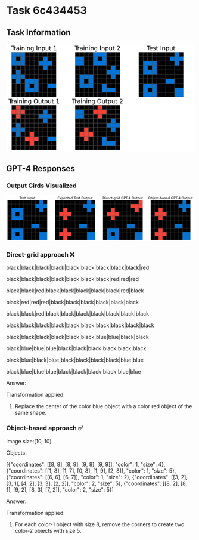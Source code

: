 
# Task 6c434453

## Task Information

![](images/tasks/6c434453.png)

## GPT-4 Responses

### Output Girds Visualized
![](images/solutions/6c434453.png)

### Direct-grid approach ❌
black|black|black|black|black|black|black|black|black|red

black|black|black|black|black|black|black|red|red|red

black|black|red|black|black|black|black|black|red|black

black|red|red|red|black|black|black|black|black|black

black|black|red|black|black|black|black|black|black|black

black|black|black|black|black|black|black|black|black|black

black|black|black|black|black|black|blue|blue|black|black

black|blue|blue|blue|black|black|black|black|black|black

black|blue|black|blue|black|black|black|black|blue|blue

black|blue|blue|blue|black|black|black|black|blue|blue



Answer:

Transformation applied:

1. Replace the center of the color blue object with a color red object of the same shape.

### Object-based approach ✅
image size:(10, 10)

Objects:

[{"coordinates": [[8, 8], [8, 9], [9, 8], [9, 9]], "color": 1, "size": 4}, {"coordinates": [[1, 8], [1, 7], [0, 8], [1, 9], [2, 8]], "color": 1, "size": 5}, {"coordinates": [[6, 6], [6, 7]], "color": 1, "size": 2}, {"coordinates": [[3, 2], [3, 1], [4, 2], [3, 3], [2, 2]], "color": 2, "size": 5}, {"coordinates": [[8, 2], [8, 1], [9, 2], [8, 3], [7, 2]], "color": 2, "size": 5}]



Answer:

Transformation applied:

1. For each color-1 object with size 8, remove the corners to create two color-2 objects with size 5.
